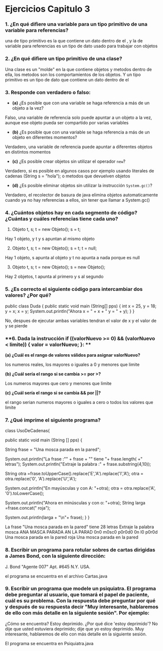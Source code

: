 # Ejercicios Capitulo 3

### **1. ¿En qué difiere una variable para un tipo primitivo de una variable para referencias?**

una de tipo primitivo es la que contiene un dato dentro de el , y la de variable para referencias es un tipo de dato usado para trabajar con objetos 

### **2. ¿En qué difiere un tipo primitivo de una clase?**

Una clase es un "molde" en la que contiene objetos y metodos dentro de ella, los metodos son los comportamientos de los objetos. Y un tipo primitivo es un tipo de dato que contiene un dato dentro de el 

### **3. Responde con verdadero o falso:**
- **(a)** ¿Es posible que con una variable se haga referencia a más de un objeto a la vez?  

Falso, una variable de referencia solo puede apuntar a un objeto a la vez, aunque ese objeto pueda ser compartido por varias variables

- **(b)** ¿Es posible que con una variable se haga referencia a más de un objeto en diferentes momentos?

Verdadero, una variable de referencia puede apuntar a diferentes objetos en distintos momentos

- **(c)** ¿Es posible crear objetos sin utilizar el operador `new`?

Verdadero, si es posible en algunos casos por ejemplo usando literales de cadenas (String s = "hola"); o metodos que devuelven objetos

- **(d)** ¿Es posible eliminar objetos sin utilizar la instrucción `System.gc()`?

Verdadero, el recolector de basura de java elimina objetos automaticamente cuando ya no hay referencias a ellos, sin tener que llamar a System.gc()

### **4. ¿Cuántos objetos hay en cada segmento de código? ¿Cuántas y cuáles referencias tiene cada uno?**

1. Objeto t, s;
t = new Objeto();
s = t;

Hay 1 objeto, y t y s apuntan al mismo objeto

2. Objeto t, s;
t = new Objeto();
s = t;
t = null;

Hay 1 objeto, s apunta al objeto y t no apunta a nada porque es null

3. Objeto t, s;
t = new Objeto();
s = new Objeto();

Hay 2 objetos, t apunta al primero y s al segundo

### **5. ¿Es correcto el siguiente código para intercambiar dos valores? ¿Por qué?**

public class Duda {
  public static void main (String[] pps) {
    int x = 25, y = 18;
    y = x;
    x = y;
    System.out.println("Ahora x = " + x + " y = " + y);
  }
}

No, despues de ejecutar ambas variables tendran el valor de x y el valor de y se pierde

### **6. Dada la instrucción if ((valorNuevo >= 0) && (valorNuevo < limite)) { valor = valorNuevo; }: **

**(a) ¿Cuál es el rango de valores válidos para asignar valorNuevo?**

los numeros reales, los mayores o iguales a 0 y menores que limite

**(b) ¿Cuál sería el rango si se cambia >= por >?**

Los numeros mayores que cero y menores que limite

**(c) ¿Cuál sería el rango si se cambia && por ||?**

el rango serian numeros mayores o iguales a cero o todos los valores que limite


### **7. ¿Qué imprime el siguiente programa?**

class UsoDeCadenas{

public static void main (String [] pps) {

String frase = "Una mosca parada en la pared";

System.out.println("La frase :\"" + frase + "\" tiene "+ frase.length(
+" letras");
System.out.println("Extraje la palabra :" + frase.substring(4,10));

String otra =frase.toUpperCase().replace('E','A').replace('I',’A’);
otra = otra.replace('0', 'A').replace('U','А');

System.out.println("En mayúsculas y con A: "+otra);
otra = otra.replace('A', '0').toLowerCase();

System.out.println("Ahora en minúsculas y con o: "+otra);
String larga =frase.concat(" roja");

System.out.println(larga + "\n"+ frase);
}
}


La frase "Una mosca parada en la pared" tiene 28 letras
Extraje la palabra mosca
ANA MASCA PARADA AN LA PARAD
0n0 m0sc0 p0r0d0 0n l0 p0r0d
Una mosca parada en la pared roja
Una mosca parada en la pared


### **8. Escribir un programa para rotular sobres de cartas dirigidas a James Bond, con la siguiente dirección:**

J. Bond
"Agente 007"
Apt. #645 N.Y.
USA.

el programa se encuentra en el archivo Cartas.java

### **9. Escribir un programa que modele un psiquiatra. El programa debe preguntar al usuario, que tomará el papel de paciente, cuál es su problema. Con la respuesta debe preguntar por qué y después de su respuesta decir "Muy interesante, hablaremos de ello con más detalle en la siguiente sesión". Por ejemplo:**

¿Cómo se encuentra?
Estoy deprimido.
¿Por qué dice 'estoy deprimido'?
No dije que usted estuviera deprimido; dije que yo estoy deprimido.
Muy interesante, hablaremos de ello con más detalle en la siguiente
sesión.


El programa se encuentra en Psiquiatra.java
